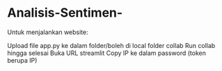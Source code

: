 # Analisis-Sentimen-

Untuk menjalankan website:

Upload file app.py ke dalam folder/boleh di local folder collab
Run collab hingga selesai
Buka URL streamlit
Copy IP ke dalam password (token berupa IP)
